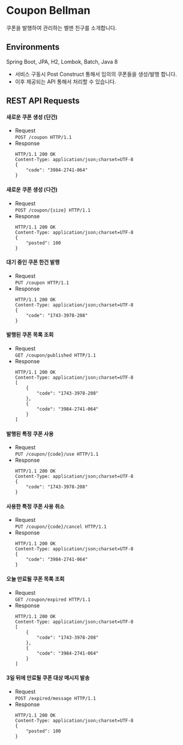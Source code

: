 # Coupon Bellman
쿠폰을 발행하여 관리하는 벨맨 친구를 소개합니다.

## Environments
Spring Boot, JPA, H2, Lombok, Batch, Java 8

 - 서비스 구동시 Post Construct 통해서 임의의 쿠폰들을 생성/발행 합니다.
 - 이후 제공되는 API 통해서 처리할 수 있습니다.

## REST API Requests

#### 새로운 쿠폰 생성 (단건)
 - Request  
   `POST /coupon HTTP/1.1`
 - Response  
   ```
   HTTP/1.1 200 OK
   Content-Type: application/json;charset=UTF-8
   {
       "code": "3984-2741-064"
   }
   ```

#### 새로운 쿠폰 생성 (다건)
 - Request  
   `POST /coupon/{size} HTTP/1.1`
 - Response  
   ```
   HTTP/1.1 200 OK
   Content-Type: application/json;charset=UTF-8
   {
       "posted": 100
   }
   ```

#### 대기 중인 쿠폰 한건 발행
 - Request  
   `PUT /coupon HTTP/1.1`
 - Response  
   ```
   HTTP/1.1 200 OK
   Content-Type: application/json;charset=UTF-8
   {
       "code": "1743-3978-208"
   }
   ```

#### 발행된 쿠폰 목록 조회
 - Request  
   `GET /coupon/published HTTP/1.1`
 - Response  
   ```
   HTTP/1.1 200 OK
   Content-Type: application/json;charset=UTF-8
   [
       {
           "code": "1743-3978-208"
       },
       {
           "code": "3984-2741-064"
       }
   ]
   ```

#### 발행된 특정 쿠폰 사용
 - Request  
   `PUT /coupon/{code}/use HTTP/1.1`
 - Response  
   ```
   HTTP/1.1 200 OK
   Content-Type: application/json;charset=UTF-8
   {
       "code": "1743-3978-208"
   }
   ```

#### 사용한 특정 쿠폰 사용 취소
 - Request  
   `PUT /coupon/{code}/cancel HTTP/1.1`
 - Response  
   ```
   HTTP/1.1 200 OK
   Content-Type: application/json;charset=UTF-8
   {
       "code": "3984-2741-064"
   }
   ```

#### 오늘 만료될 쿠폰 목록 조회
 - Request  
   `GET /coupon/expired HTTP/1.1`
 - Response  
   ```
   HTTP/1.1 200 OK
   Content-Type: application/json;charset=UTF-8
   [
       {
           "code": "1743-3978-208"
       },
       {
           "code": "3984-2741-064"
       }
   ]
   ```

#### 3일 뒤에 만료될 쿠폰 대상 메시지 발송
 - Request  
   `POST /expired/message HTTP/1.1`
 - Response  
   ```
   HTTP/1.1 200 OK
   Content-Type: application/json;charset=UTF-8
   {
       "posted": 100
   }
   ```


